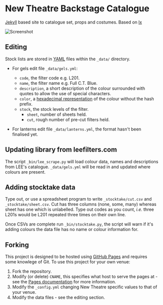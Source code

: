 # New Theatre Backstage Catalogue

[Jekyll](http://jekyllrb.com/) based site to catalogue set, props and costumes. Based on [lx](http://github.com/newtheatre/lx)

![Screenshot](https://raw.githubusercontent.com/newtheatre/lx/gh-pages/screenshot.png)

## Editing

Stock lists are stored in [YAML](http://yaml.org/) files within the `_data/` directory.

- For gels edit file `_data/gels.yml`:
  - `code`, the filter code e.g. L201.
  - `name`, the filter name e.g. Full C.T. Blue.
  - `description`, a short description of the colour surrounded with quotes to allow the use of special characters.
  - `color`, a [hexadecimal representation](https://en.wikipedia.org/wiki/Web_colors) of the colour without the hash prefix.
  - `stock`, the stock levels of the filter.
    - `sheet`, number of sheets held.
    - `cut`, rough number of pre-cut filters held.

- For lanterns edit file `_data/lanterns.yml`, the format hasn't been finalised yet.

## Updating library from leefilters.com

The script `_bin/lee_scrape.py` will load colour data, names and descriptions from LEE's catalogue. `_data/gels.yml` will be read in and updated where colours are present.

## Adding stocktake data

Type out, or use a spreadsheet program to write `_stocktake/cut.csv` and `_stocktake/sheet.csv`. Cut has three columns (none, some, many) whereas sheet has one which is unlabelled. Type out codes as you count, *i.e.* three L201s would be L201 repeated three times on their own line.

Once CSVs are complete run `_bin/stocktake.py`, the script will warn if it's adding colours the data file has no name or colour information for.

## Forking

This project is designed to be hosted using [GitHub Pages](https://pages.github.com/) and requires some knowlege of Git. To use this project for your own venue:

1. Fork the repository.
2. Modify (or delete) `CNAME`, this specifies what host to serve the pages at - see the [Pages documentation](https://help.github.com/articles/adding-a-cname-file-to-your-repository/) for more information.
3. Modify the `_config.yml` changing New Theatre specific values to that of your venue.
4. Modify the data files - see the editing section.
